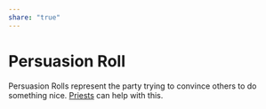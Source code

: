 ```yaml
---  
share: "true"  
---  
```

  
# Persuasion Roll    
    
Persuasion Rolls represent the party trying to convince others to do something nice. [Priests](./Priests.html) can help with this.